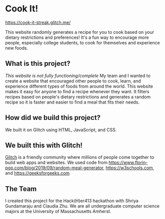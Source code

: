 # Cook It!

https://cook-it-streak.glitch.me/

This website randomly generates a recipe for you to cook based on your dietary restrictions and preferences! It's a fun way to encourage more people, especially college students, to cook for themselves and experience new foods.

## What is this project?
*This website is not fully functioning/complete*
My team and I wanted to create a website that encouraged other people to cook, learn, and experience different types of foods from around the world. This website makes it easy for anyone to find a recipe whenever they want. 
It filters recipes based on people's dietary restrictions and generates a random recipe so it is faster and easier to find a meal that fits their needs.
## How did we build this project?
We built it on Glitch using HTML, JavaScript, and CSS.
## We built this with Glitch!
[Glitch](https://glitch.com) is a friendly community where millions of people come together to build web apps and websites. 
We used code from https://www.florin-pop.com/blog/2019/09/random-meal-generator, https://w3schools.com, and https://geeksforgeeks.com
## The Team
I created this project for the Hack(H)er413 hackathon with Shriya Gundamaraju and Claudia Zhu. We are all undergraduate computer science majors at the University of Massachusetts Amherst.
